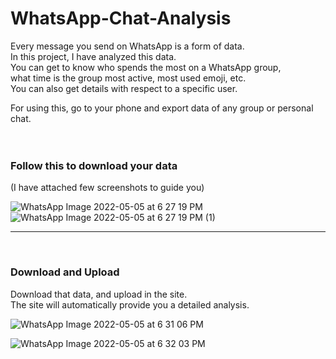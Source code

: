 # WhatsApp-Chat-Analysis
Every message you send on WhatsApp is a form of data.<br>
In this project, I have analyzed this data.<br>
You can get to know who spends the most on a WhatsApp group,<br>
what time is the group most active, most used emoji, etc.<br>
You can also get details with respect to a specific user.<br>

For using this, go to your phone and export data of any group or personal chat. <br>
<br>
<br>
### Follow this to download your data <br>
(I have attached few screenshots to guide you)

![WhatsApp Image 2022-05-05 at 6 27 19 PM](https://user-images.githubusercontent.com/76225348/166927630-13886064-a41b-42ea-abaa-daa63bc9d9e9.jpeg)
![WhatsApp Image 2022-05-05 at 6 27 19 PM (1)](https://user-images.githubusercontent.com/76225348/166927669-4e640ac2-c830-4382-9fb8-f8b8af28b8f3.jpeg)

<hr>
<br>

### Download and Upload
Download that data, and upload in the site.<br>
The site will automatically provide you a detailed analysis.<br>

![WhatsApp Image 2022-05-05 at 6 31 06 PM](https://user-images.githubusercontent.com/76225348/166928243-ea716581-7718-4952-ad5b-5ce7193d4bed.jpeg)

![WhatsApp Image 2022-05-05 at 6 32 03 PM](https://user-images.githubusercontent.com/76225348/166928370-eba8f688-cdf3-4d19-b9e0-c5b16a958137.jpeg)
